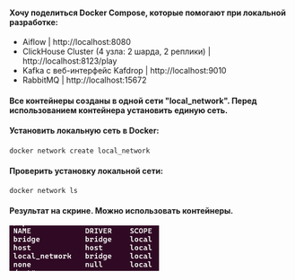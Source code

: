 #### Хочу поделиться Docker Compose, которые помогают при локальной разработке:
- Aiflow | http://localhost:8080
- ClickHouse Cluster (4 узла: 2 шарда, 2 реплики) | http://localhost:8123/play 
- Kafka c веб-интерфейс Kafdrop | http://localhost:9010
- RabbitMQ | http://localhost:15672




#### Все контейнеры созданы в одной сети "local_network". Перед использованием контейнера установить единую сеть.
#### Установить локальную сеть в Docker:
    docker network create local_network

#### Проверить установку локальной сети:
    docker network ls

#### Результат на скрине. Можно использовать контейнеры.
![img.png](other/img.png)